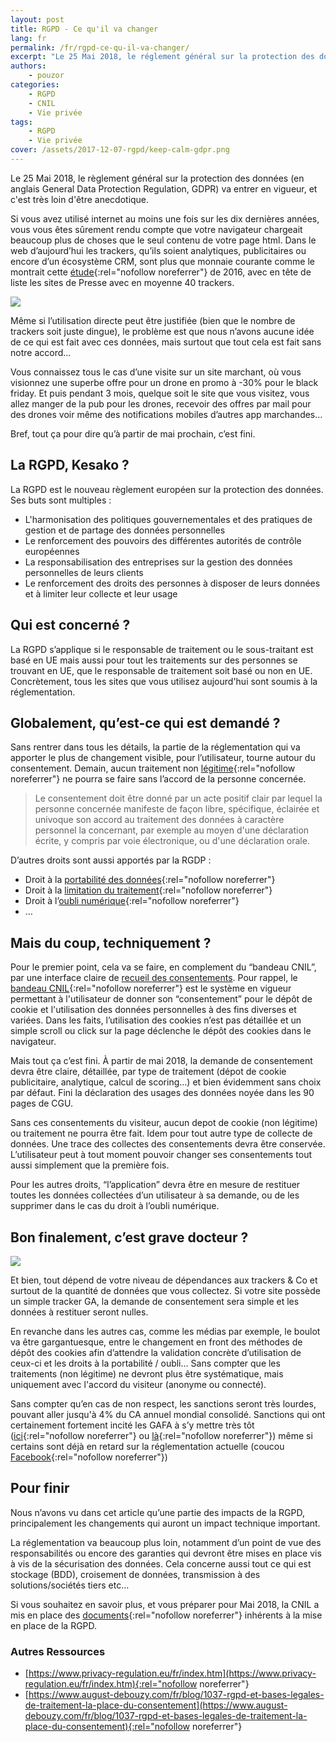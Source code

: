 ```yaml
---
layout: post
title: RGPD - Ce qu'il va changer
lang: fr
permalink: /fr/rgpd-ce-qu-il-va-changer/
excerpt: "Le 25 Mai 2018, le réglement général sur la protection des données (en anglais General Data Protection Regulation, GDPR) va entrer en vigueur, et c'est très loin d'être anecdotique"
authors:
    - pouzor
categories:
    - RGPD
    - CNIL
    - Vie privée
tags:
    - RGPD
    - Vie privée
cover: /assets/2017-12-07-rgpd/keep-calm-gdpr.png
---
```


Le 25 Mai 2018, le règlement général sur la protection des données (en anglais General Data Protection Regulation, GDPR) va entrer en vigueur, et c'est très loin d'être anecdotique.

Si vous avez utilisé internet au moins une fois sur les dix dernières années, vous vous êtes sûrement rendu compte que votre navigateur chargeait beaucoup plus de choses que le seul contenu de votre page html. 
Dans le web d’aujourd’hui les trackers, qu’ils soient analytiques, publicitaires ou encore d’un écosystème CRM, sont plus que monnaie courante comme le montrait cette [étude](http://www.lemonde.fr/pixels/article/2016/05/20/les-mouchards-d-un-million-de-sites-web-analyses_4923485_4408996.html){:rel="nofollow noreferrer"} de 2016, avec en tête de liste les sites de Presse avec en moyenne 40 trackers.


![]({{site.baseurl}}/assets/2017-12-07-rgpd/lemonde.JPG)


Même si l’utilisation directe peut être justifiée (bien que le nombre de trackers soit juste dingue), le problème est que nous n’avons aucune idée de ce qui est fait avec ces données, mais surtout que tout cela est fait sans notre accord...

Vous connaissez tous le cas d’une visite sur un site marchant, où vous visionnez une superbe offre pour un drone en promo à -30% pour le black friday. Et puis pendant 3 mois, quelque soit le site que vous visitez, vous allez manger de la pub pour les drones, recevoir des offres par mail pour des drones voir même des notifications mobiles d’autres app marchandes…

Bref, tout ça pour dire qu’à partir de mai prochain, c’est fini.


## La RGPD, Kesako ?

La RGPD est le nouveau règlement européen sur la protection des données. 
Ses buts sont multiples : 

- L'harmonisation des politiques gouvernementales et des pratiques de gestion et de partage des données personnelles
- Le renforcement des pouvoirs des différentes autorités de contrôle européennes
- La responsabilisation des entreprises sur la gestion des données personnelles de leurs clients
- Le renforcement des droits des personnes à disposer de leurs données et à limiter leur collecte et leur usage


## Qui est concerné ?

La RGPD s’applique si le responsable de traitement ou le sous-traitant est basé en UE mais aussi pour tout les traitements sur des personnes se trouvant en UE, que le responsable de traitement soit basé ou non en UE.
Concrètement, tous les sites que vous utilisez aujourd'hui sont soumis à la réglementation.


## Globalement, qu’est-ce qui est demandé ?

Sans rentrer dans tous les détails, la partie de la réglementation qui va apporter le plus de changement visible, pour l’utilisateur, tourne autour du consentement. Demain, aucun traitement non [légitime](https://www.gdpr-expert.eu/article.html?id=6#textesofficiels){:rel="nofollow noreferrer"} ne pourra se faire sans l’accord de la personne concernée.

> Le consentement doit être donné par un acte positif clair par lequel la personne concernée manifeste de façon libre, spécifique, éclairée et univoque son accord au traitement des données à caractère personnel la concernant, par exemple au moyen d'une déclaration écrite, y compris par voie électronique, ou d'une déclaration orale.


D’autres droits sont aussi apportés par la RGDP : 

- Droit à la [portabilité des données](https://www.gdpr-expert.eu/article.html?id=20#textesofficiels){:rel="nofollow noreferrer"}
- Droit à la [limitation du traitement](https://www.gdpr-expert.eu/article.html?id=18#textesofficiels){:rel="nofollow noreferrer"}
- Droit à l’[oubli numérique](https://www.gdpr-expert.eu/article.html?id=17#textesofficiels){:rel="nofollow noreferrer"} 
- …


## Mais du coup, techniquement ?

Pour le premier point, cela va se faire, en complement du “bandeau CNIL”, par une interface claire de [recueil des consentements](https://www.cnil.fr/fr/respecter-les-droits-des-personnes).
Pour rappel, le [bandeau CNIL](https://www.cnil.fr/fr/cookies-traceurs-que-dit-la-loi){:rel="nofollow noreferrer"} est le système en vigueur permettant à l'utilisateur de donner son “consentement” pour le dépôt de cookie et l'utilisation des données personnelles à des fins diverses et variées. Dans les faits, l’utilisation des cookies n’est pas détaillée et un simple scroll ou click sur la page déclenche le dépôt des cookies dans le navigateur.

Mais tout ça c’est fini. À partir de mai 2018, la demande de consentement devra être claire, détaillée, par type de traitement (dépot de cookie publicitaire, analytique, calcul de scoring…) et bien évidemment sans choix par défaut. Fini la déclaration des usages des données noyée dans les 90 pages de CGU.

Sans ces consentements du visiteur, aucun depot de cookie (non légitime) ou traitement ne pourra être fait. Idem pour tout autre type de collecte de données. Une trace des collectes des consentements devra être conservée. L’utilisateur peut à tout moment pouvoir changer ses consentements tout aussi simplement que la première fois.

Pour les autres droits, “l’application” devra être en mesure de restituer toutes les données collectées d’un utilisateur à sa demande, ou de les supprimer dans le cas du droit à l’oubli numérique.


## Bon finalement, c’est grave docteur ?

![]({{site.baseurl}}/assets/2017-12-07-rgpd/bugs.jpg)

Et bien, tout dépend de votre niveau de dépendances aux trackers & Co et surtout de la quantité de données que vous collectez. Si votre site possède un simple tracker GA, la demande de consentement sera simple et les données à restituer seront nulles. 

En revanche dans les autres cas, comme les médias par exemple, le boulot va être gargantuesque, entre le changement en front des méthodes de dépôt des cookies afin d’attendre la validation concrète d’utilisation de ceux-ci et les droits à la portabilité / oubli… Sans compter que les traitements (non légitime) ne devront plus être systématique, mais uniquement avec l'accord du visiteur (anonyme ou connecté).

Sans compter qu’en cas de non respect, les sanctions seront très lourdes, pouvant aller jusqu'à 4% du CA annuel mondial consolidé.
Sanctions qui ont certainement fortement incité les GAFA à s’y mettre très tôt ([ici](https://www.google.com/intl/fr_ca/cloud/security/gdpr/){:rel="nofollow noreferrer"} ou [là](https://www.microsoft.com/fr-fr/trustcenter/privacy/GDPR){:rel="nofollow noreferrer"}) même si certains sont déjà en retard sur la réglementation actuelle (coucou [Facebook](http://www.oxalia-technology.com/data-protection/2017/05/29/facebook-sanction-cnil-avant-et-apres-rgpd-de-150ke-a-1-1mde/){:rel="nofollow noreferrer"})


## Pour finir

Nous n’avons vu dans cet article qu’une partie des impacts de la RGPD, principalement les changements qui auront un impact technique important. 

La réglementation va beaucoup plus loin, notamment d’un point de vue des responsabilités ou encore des garanties qui devront être mises en place vis à vis de la sécurisation des données.
Cela concerne aussi tout ce qui est stockage (BDD), croisement de données, transmission à des solutions/sociétés tiers etc...

Si vous souhaitez en savoir plus, et vous préparer pour Mai 2018, la CNIL a mis en place des [documents](https://www.cnil.fr/sites/default/files/atoms/files/pdf_6_etapes_interactifv2.pdf){:rel="nofollow noreferrer"} inhérents à la mise en place de la RGPD.

### Autres Ressources
- [https://www.privacy-regulation.eu/fr/index.htm](https://www.privacy-regulation.eu/fr/index.htm){:rel="nofollow noreferrer"}
- [https://www.august-debouzy.com/fr/blog/1037-rgpd-et-bases-legales-de-traitement-la-place-du-consentement](https://www.august-debouzy.com/fr/blog/1037-rgpd-et-bases-legales-de-traitement-la-place-du-consentement){:rel="nofollow noreferrer"}




